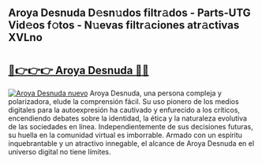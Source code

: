 ## Aroya Desnuda D𝚎sn𝚞dos filtr𝚊dos - Parts-UTG Vid𝚎os f𝚘tos - N𝚞evas filtr𝚊ciones atr𝚊ctivas XVLno

# <h2><a href="http://mb0rrzy.tromn.icu/?c=Aroya+Desnuda">🔗👉👉👉 Aroya Desnuda 🔗🔗</a></h2>

[![Aroya Desnuda nuevo](https://i.imgur.com/pEAQMta.gif)](http://mb0rrzy.tromn.icu/?c=Aroya+Desnuda)
Aroya Desnuda, una persona compleja y polarizadora, elude la comprensión fácil. Su uso pionero de los medios digitales para la autoexpresión ha cautivado y enfurecido a los críticos, encendiendo debates sobre la identidad, la ética y la naturaleza evolutiva de las sociedades en línea. Independientemente de sus decisiones futuras, su huella en la comunidad virtual es imborrable. Armado con un espíritu inquebrantable y un atractivo innegable, el alcance de Aroya Desnuda en el universo digital no tiene límites.
